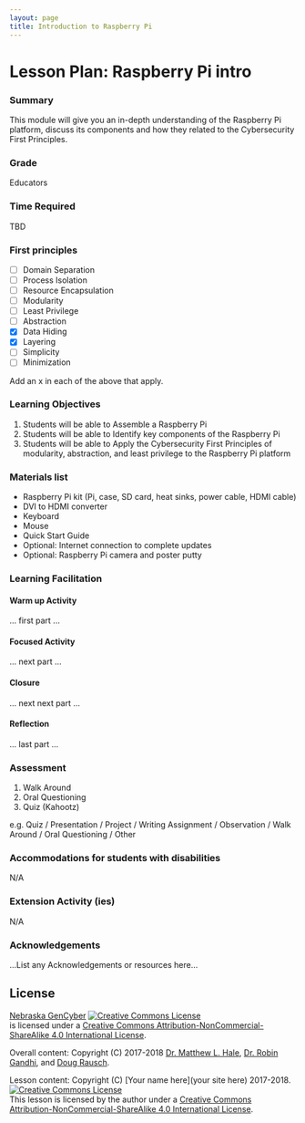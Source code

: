 ```yaml
---
layout: page
title: Introduction to Raspberry Pi
---
```


# Lesson Plan: Raspberry Pi intro

### Summary
This module will give you an in-depth understanding of the Raspberry Pi platform, discuss its components and how they related to the Cybersecurity First Principles.

### Grade
Educators

### Time Required
TBD

### First principles
- [ ] Domain Separation
- [ ] Process Isolation
- [ ] Resource Encapsulation
- [ ] Modularity
- [ ] Least Privilege
- [ ] Abstraction
- [x] Data Hiding
- [x] Layering
- [ ] Simplicity
- [ ] Minimization

Add an x in each of the above that apply.

### Learning Objectives

1. Students will be able to Assemble a Raspberry Pi
2. Students will be able to Identify key components of the Raspberry Pi
3. Students will be able to Apply the Cybersecurity First Principles of modularity, abstraction, and least privilege to the Raspberry Pi platform

### Materials list

* Raspberry Pi kit (Pi, case, SD card, heat sinks, power cable, HDMI cable)
* DVI to HDMI converter
* Keyboard
* Mouse
* Quick Start Guide
* Optional: Internet connection to complete updates
* Optional: Raspberry Pi camera and poster putty

### Learning Facilitation

#### Warm up Activity
... first part ...

#### Focused Activity
... next part ...

#### Closure
... next next part ...

#### Reflection
... last part ...

### Assessment

1. Walk Around
2. Oral Questioning
3. Quiz (Kahootz)

e.g. Quiz / Presentation / Project / Writing Assignment / Observation / Walk Around / Oral Questioning / Other

### Accommodations for students with disabilities

N/A

### Extension Activity (ies)

N/A

### Acknowledgements
...List any Acknowledgements or resources here...

## License
[Nebraska GenCyber](https://github.com/MLHale/nebraska-gencyber) <a rel="license" href="http://creativecommons.org/licenses/by-nc-sa/4.0/"><img alt="Creative Commons License" style="border-width:0" src="https://i.creativecommons.org/l/by-nc-sa/4.0/88x31.png" /></a><br /> is licensed under a <a rel="license" href="http://creativecommons.org/licenses/by-nc-sa/4.0/">Creative Commons Attribution-NonCommercial-ShareAlike 4.0 International License</a>.

Overall content: Copyright (C) 2017-2018  [Dr. Matthew L. Hale](http://faculty.ist.unomaha.edu/mhale/), [Dr. Robin Gandhi](http://faculty.ist.unomaha.edu/rgandhi/), and [Doug Rausch](http://www.bellevue.edu/about/leadership/faculty/rausch-douglas).

Lesson content: Copyright (C) [Your name here](your site here) 2017-2018.  
<a rel="license" href="http://creativecommons.org/licenses/by-nc-sa/4.0/"><img alt="Creative Commons License" style="border-width:0" src="https://i.creativecommons.org/l/by-nc-sa/4.0/88x31.png" /></a><br /><span xmlns:dct="http://purl.org/dc/terms/" property="dct:title">This lesson</span> is licensed by the author under a <a rel="license" href="http://creativecommons.org/licenses/by-nc-sa/4.0/">Creative Commons Attribution-NonCommercial-ShareAlike 4.0 International License</a>.
